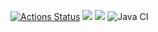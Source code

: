 [![Actions Status](https://github.com/Maxonquall/java-project-78/workflows/hexlet-check/badge.svg)](https://github.com/Maxonquall/java-project-78/actions)
<a href="https://codeclimate.com/github/Maxonquall/java-project-78/maintainability"><img src="https://api.codeclimate.com/v1/badges/6ddb86c0b8c0ba10bf52/maintainability" /></a>
<a href="https://codeclimate.com/github/Maxonquall/java-project-78/test_coverage"><img src="https://api.codeclimate.com/v1/badges/41afcdb9f857e2ee4374/test_coverage" /></a>
![Java CI](https://github.com/Maxonquall/java-project-78/actions/workflows/main.yml/badge.svg)
